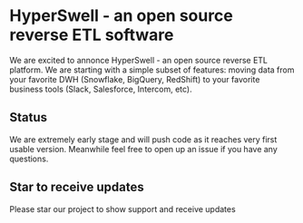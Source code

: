 # HyperSwell - an open source reverse ETL software

We are excited to annonce HyperSwell - an open source reverse ETL platform. 
We are starting with a simple subset of features: moving data from your favorite DWH (Snowflake, BigQuery, RedShift) to your favorite business tools (Slack, Salesforce, Intercom, etc).

## Status
We are extremely early stage and will push code as it reaches very first usable version. Meanwhile feel free to open up an issue if you have any questions.

## Star to receive updates
Please star our project to show support and receive updates


